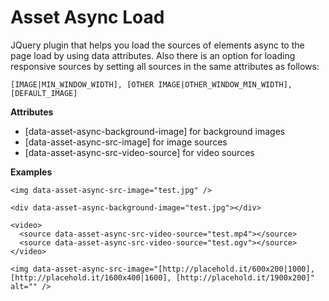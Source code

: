 Asset Async Load
================

JQuery plugin that helps you load the sources of elements async to the page load by using data attributes. Also there is an option for loading responsive sources by setting all sources in the same attributes as follows:
```
[IMAGE|MIN_WINDOW_WIDTH], [OTHER IMAGE|OTHER_WINDOW_MIN_WIDTH], [DEFAULT_IMAGE]
```

__Attributes__
- [data-asset-async-background-image] for background images
- [data-asset-async-src-image] for image sources
- [data-asset-async-src-video-source] for video sources

__Examples__
```
<img data-asset-async-src-image="test.jpg" />

<div data-asset-async-background-image="test.jpg"></div>

<video>
  <source data-asset-async-src-video-source="test.mp4"></source>
  <source data-asset-async-src-video-source="test.ogv"></source>
</video>

<img data-asset-async-src-image="[http://placehold.it/600x200|1000], [http://placehold.it/1600x400|1600], [http://placehold.it/1900x200]" alt="" />
```
